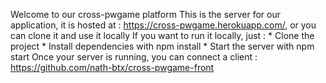 Welcome to our cross-pwgame platform
This is the server for our application, it is hosted at : https://cross-pwgame.herokuapp.com/, or you can clone it and use it locally
If you want to run it locally, just :
    * Clone the project
    * Install dependencies with npm install
    * Start the server with npm start
Once your server is running, you can connect a client : https://github.com/nath-btx/cross-pwgame-front